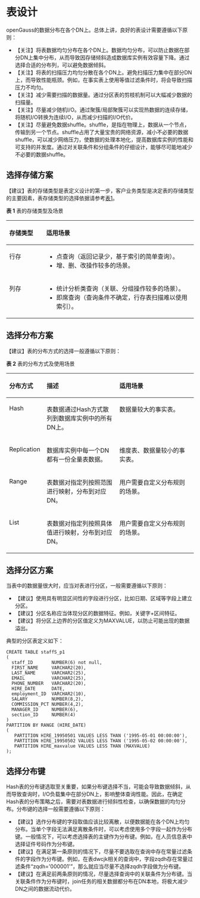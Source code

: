 # 表设计<a name="ZH-CN_TOPIC_0000001102987918"></a>

openGauss的数据分布在各个DN上。总体上讲，良好的表设计需要遵循以下原则：

-   【关注】将表数据均匀分布在各个DN上。数据均匀分布，可以防止数据在部分DN上集中分布，从而导致因存储倾斜造成数据库实例有效容量下降。通过选择合适的分布列，可以避免数据倾斜。
-   【关注】将表的扫描压力均匀分散在各个DN上。避免扫描压力集中在部分DN上，而导致性能瓶颈。例如，在事实表上使用等值过滤条件时，将会导致扫描压力不均匀。
-   【关注】减少需要扫描的数据量。通过分区表的剪枝机制可以大幅减少数据的扫描量。
-   【关注】尽量减少随机I/O。通过聚簇/局部聚簇可以实现热数据的连续存储，将随机I/O转换为连续I/O，从而减少扫描的I/O代价。
-   【关注】尽量避免数据shuffle。shuffle，是指在物理上，数据从一个节点，传输到另一个节点。shuffle占用了大量宝贵的网络资源，减小不必要的数据shuffle，可以减少网络压力，使数据的处理本地化，提高数据库实例的性能和可支持的并发度。通过对关联条件和分组条件的仔细设计，能够尽可能地减少不必要的数据shuffle。

## 选择存储方案<a name="section189043059150"></a>

【建议】表的存储类型是表定义设计的第一步，客户业务类型是决定表的存储类型的主要因素，表存储类型的选择依据请参考[表1](#table3891877)。

**表 1**  表的存储类型及场景

<a name="table3891877"></a>
<table><thead align="left"><tr id="row12104456"><th class="cellrowborder" valign="top" width="19.73%" id="mcps1.2.3.1.1"><p id="p40936856"><a name="p40936856"></a><a name="p40936856"></a>存储类型</p>
</th>
<th class="cellrowborder" valign="top" width="80.27%" id="mcps1.2.3.1.2"><p id="p46632853"><a name="p46632853"></a><a name="p46632853"></a>适用场景</p>
</th>
</tr>
</thead>
<tbody><tr id="row38265132"><td class="cellrowborder" valign="top" width="19.73%" headers="mcps1.2.3.1.1 "><p id="p12468015"><a name="p12468015"></a><a name="p12468015"></a>行存</p>
</td>
<td class="cellrowborder" valign="top" width="80.27%" headers="mcps1.2.3.1.2 "><a name="ul61112063105242"></a><a name="ul61112063105242"></a><ul id="ul61112063105242"><li>点查询（返回记录少，基于索引的简单查询）。</li><li>增、删、改操作较多的场景。</li></ul>
</td>
</tr>
<tr id="row64051613"><td class="cellrowborder" valign="top" width="19.73%" headers="mcps1.2.3.1.1 "><p id="p20798169"><a name="p20798169"></a><a name="p20798169"></a>列存</p>
</td>
<td class="cellrowborder" valign="top" width="80.27%" headers="mcps1.2.3.1.2 "><a name="ul38359637105253"></a><a name="ul38359637105253"></a><ul id="ul38359637105253"><li>统计分析类查询（关联、分组操作较多的场景）。</li><li>即席查询（查询条件不确定，行存表扫描难以使用索引）。</li></ul>
</td>
</tr>
</tbody>
</table>

## 选择分布方案<a name="section4953718391536"></a>

【建议】表的分布方式的选择一般遵循以下原则： 

**表 2**  表的分布方式及使用场景

<a name="table56061421"></a>
<table><thead align="left"><tr id="row28830064"><th class="cellrowborder" valign="top" width="19.99%" id="mcps1.2.4.1.1"><p id="p1734838511855"><a name="p1734838511855"></a><a name="p1734838511855"></a>分布方式</p>
</th>
<th class="cellrowborder" valign="top" width="38.79%" id="mcps1.2.4.1.2"><p id="p5210823411855"><a name="p5210823411855"></a><a name="p5210823411855"></a>描述</p>
</th>
<th class="cellrowborder" valign="top" width="41.22%" id="mcps1.2.4.1.3"><p id="p5583513911855"><a name="p5583513911855"></a><a name="p5583513911855"></a>适用场景</p>
</th>
</tr>
</thead>
<tbody><tr id="row4741815"><td class="cellrowborder" valign="top" width="19.99%" headers="mcps1.2.4.1.1 "><p id="p48542757"><a name="p48542757"></a><a name="p48542757"></a>Hash</p>
</td>
<td class="cellrowborder" valign="top" width="38.79%" headers="mcps1.2.4.1.2 "><p id="p39649219"><a name="p39649219"></a><a name="p39649219"></a>表数据通过Hash方式散列到数据库实例中的所有DN上。</p>
</td>
<td class="cellrowborder" valign="top" width="41.22%" headers="mcps1.2.4.1.3 "><p id="p57470137"><a name="p57470137"></a><a name="p57470137"></a>数据量较大的事实表。</p>
</td>
</tr>
<tr id="row47469189"><td class="cellrowborder" valign="top" width="19.99%" headers="mcps1.2.4.1.1 "><p id="p19799091"><a name="p19799091"></a><a name="p19799091"></a>Replication</p>
</td>
<td class="cellrowborder" valign="top" width="38.79%" headers="mcps1.2.4.1.2 "><p id="p1648503511217"><a name="p1648503511217"></a><a name="p1648503511217"></a>数据库实例中每一个DN都有一份全量表数据。</p>
</td>
<td class="cellrowborder" valign="top" width="41.22%" headers="mcps1.2.4.1.3 "><p id="p46187709"><a name="p46187709"></a><a name="p46187709"></a>维度表、数据量较小的事实表。</p>
</td>
</tr>
<tr id="row2961113710918"><td class="cellrowborder" valign="top" width="19.99%" headers="mcps1.2.4.1.1 "><p id="p29615371797"><a name="p29615371797"></a><a name="p29615371797"></a>Range</p>
</td>
<td class="cellrowborder" valign="top" width="38.79%" headers="mcps1.2.4.1.2 "><p id="p97332018171517"><a name="p97332018171517"></a><a name="p97332018171517"></a>表数据对指定列按照范围进行映射，分布到对应DN。</p>
</td>
<td class="cellrowborder" valign="top" width="41.22%" headers="mcps1.2.4.1.3 "><p id="p177126187156"><a name="p177126187156"></a><a name="p177126187156"></a>用户需要自定义分布规则的场景。</p>
</td>
</tr>
<tr id="row65888431916"><td class="cellrowborder" valign="top" width="19.99%" headers="mcps1.2.4.1.1 "><p id="p95881043598"><a name="p95881043598"></a><a name="p95881043598"></a>List</p>
</td>
<td class="cellrowborder" valign="top" width="38.79%" headers="mcps1.2.4.1.2 "><p id="p1658815431596"><a name="p1658815431596"></a><a name="p1658815431596"></a>表数据对指定列按照具体值进行映射，分布到对应DN。</p>
</td>
<td class="cellrowborder" valign="top" width="41.22%" headers="mcps1.2.4.1.3 "><p id="p205881431499"><a name="p205881431499"></a><a name="p205881431499"></a>用户需要自定义分布规则的场景。</p>
</td>
</tr>
</tbody>
</table>

## 选择分区方案<a name="section3098621691543"></a>

当表中的数据量很大时，应当对表进行分区，一般需要遵循以下原则：

-   【建议】使用具有明显区间性的字段进行分区，比如日期、区域等字段上建立分区。
-   【建议】分区名称应当体现分区的数据特征。例如，关键字+区间特征。
-   【建议】将分区上边界的分区值定义为MAXVALUE，以防止可能出现的数据溢出。

典型的分区表定义如下：

```
CREATE TABLE staffS_p1
(
  staff_ID       NUMBER(6) not null,
  FIRST_NAME     VARCHAR2(20),
  LAST_NAME      VARCHAR2(25),
  EMAIL          VARCHAR2(25),
  PHONE_NUMBER   VARCHAR2(20),
  HIRE_DATE      DATE,
  employment_ID  VARCHAR2(10),
  SALARY         NUMBER(8,2),
  COMMISSION_PCT NUMBER(4,2),
  MANAGER_ID     NUMBER(6),
  section_ID     NUMBER(4)
)
PARTITION BY RANGE (HIRE_DATE)
( 
   PARTITION HIRE_19950501 VALUES LESS THAN ('1995-05-01 00:00:00'),
   PARTITION HIRE_19950502 VALUES LESS THAN ('1995-05-02 00:00:00'),
   PARTITION HIRE_maxvalue VALUES LESS THAN (MAXVALUE)
);
```

## 选择分布键<a name="section1304242791554"></a>

Hash表的分布键选取至关重要，如果分布键选择不当，可能会导致数据倾斜，从而导致查询时，I/O负载集中在部分DN上，影响整体查询性能。因此，在确定Hash表的分布策略之后，需要对表数据进行倾斜性检查，以确保数据的均匀分布。分布键的选择一般需要遵循以下原则：

-   【建议】选作分布键的字段取值应该比较离散，以便数据能在各个DN上均匀分布。当单个字段无法满足离散条件时，可以考虑使用多个字段一起作为分布键。一般情况下，可以考虑选择表的主键作为分布键。例如，在人员信息表中选择证件号码作为分布键。
-   【建议】在满足第一条原则的情况下，尽量不要选取在查询中存在常量过滤条件的字段作为分布键。例如，在表dwcjk相关的查询中，字段zqdh存在常量过滤条件“zqdh='000001'”，那么就应当尽量不选择zqdh字段做为分布键。
-   【建议】在满足前两条原则的情况，尽量选择查询中的关联条件为分布键。当关联条件作为分布键时，join任务的相关数据都分布在DN本地，将极大减少DN之间的数据流动代价。

